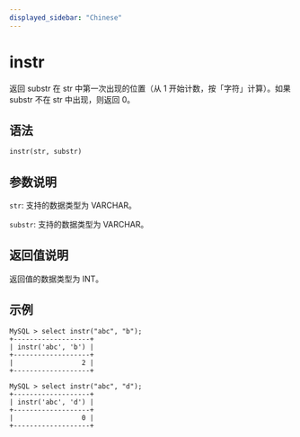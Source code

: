 ```yaml
---
displayed_sidebar: "Chinese"
---
```


# instr



返回 substr 在 str 中第一次出现的位置（从 1 开始计数，按「字符」计算）。如果 substr 不在 str 中出现，则返回 0。

## 语法

```Haskell
instr(str, substr)
```

## 参数说明

`str`: 支持的数据类型为 VARCHAR。

`substr`: 支持的数据类型为 VARCHAR。

## 返回值说明

返回值的数据类型为 INT。

## 示例

```Plain Text
MySQL > select instr("abc", "b");
+-------------------+
| instr('abc', 'b') |
+-------------------+
|                 2 |
+-------------------+

MySQL > select instr("abc", "d");
+-------------------+
| instr('abc', 'd') |
+-------------------+
|                 0 |
+-------------------+
```
